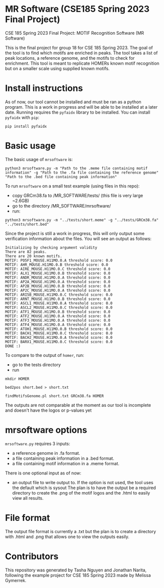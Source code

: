 # MR Software (CSE185 Spring 2023 Final Project)

CSE 185 Spring 2023 Final Project: MOTIF Recognition Software (MR Software)

This is the final project for group 18 for CSE 185 Spring 2023. The goal of the tool is to find which motifs are enriched in peaks. The tool takes a list of peak locations, a reference genome, and the motifs to check for enrichment. This tool is meant to replicate HOMERs known motif recognition but on a smaller scale using supplied known motifs. 

# Install instructions

As of now, our tool cannot be installed and must be ran as a python program. This is a work in progress and will be able to be installed at a later date. Running requires the `pyfaidx` library to be installed. You can install `pyfaidx` with `pip`:

```
pip install pyfaidx 
```


# Basic usage

The basic usage of `mrsoftware` is:
```
python3 mrsoftware.py -m "Path to the .meme file containing motif information" -g "Path to the .fa file containing the reference genome" "Path to the .bed file containing peak information"
```

To run `mrsoftware` on a small test example (using files in this repo):
* copy GRCm38.fa to /MR_SOFTWARE/tests/ (this file is very large ~2.6GB)
* go to the directory /MR_SOFTWARE/mrsoftware/
* run: 
```
python3 mrsoftware.py -m "../tests/short.meme" -g "../tests/GRCm38.fa" "../tests/short.bed"
```

Since the project is still a work in progress, this will only output some verification information about the files. You will see an output as follows:

```
Initializing by checking argument validity
There are 82 peaks. 
There are 20 known motifs.
MOTIF: PO5F1_MOUSE.H11MO.0.A threshold score: 0.0
MOTIF: AHR_MOUSE.H11MO.0.B threshold score: 0.0
MOTIF: AIRE_MOUSE.H11MO.0.C threshold score: 0.0
MOTIF: ALX1_MOUSE.H11MO.0.B threshold score: 0.0
MOTIF: ANDR_MOUSE.H11MO.0.A threshold score: 0.0
MOTIF: AP2A_MOUSE.H11MO.0.A threshold score: 0.0
MOTIF: AP2B_MOUSE.H11MO.0.B threshold score: 0.0
MOTIF: AP2C_MOUSE.H11MO.0.A threshold score: 0.0
MOTIF: ARI5B_MOUSE.H11MO.0.C threshold score: 0.0
MOTIF: ARNT_MOUSE.H11MO.0.B threshold score: 0.0
MOTIF: ASCL1_MOUSE.H11MO.0.A threshold score: 0.0
MOTIF: ASCL2_MOUSE.H11MO.0.C threshold score: 0.0
MOTIF: ATF1_MOUSE.H11MO.0.B threshold score: 0.0
MOTIF: ATF2_MOUSE.H11MO.0.A threshold score: 0.0
MOTIF: ATF3_MOUSE.H11MO.0.A threshold score: 0.0
MOTIF: ATF4_MOUSE.H11MO.0.A threshold score: 0.0
MOTIF: ATOH1_MOUSE.H11MO.0.B threshold score: 0.0
MOTIF: BACH1_MOUSE.H11MO.0.C threshold score: 0.0
MOTIF: BACH2_MOUSE.H11MO.0.A threshold score: 0.0
MOTIF: BARX1_MOUSE.H11MO.0.C threshold score: 0.0
DONE :)
```

To compare to the output of `homer`, run:
* go to the tests directory
* run 

```
mkdir HOMER

bed2pos short.bed > short.txt

findMotifsGenome.pl short.txt GRCm38.fa HOMER 
```
The outputs are not comparable at the moment as our tool is incomplete and doesn't have the logos or p-values yet
# mrsoftware options

`mrsoftware.py` requires 3 inputs: 
* a reference genome in .fa format. 
* a file containing peak information in a .bed format.
* a file containing motif information in a .meme format.

There is one optional input as of now:
* an output file to write output to. If the option is not used, the tool uses the default which is sysout
The plan is to have the output be a required directory to create the .png of the motif logos and the .html to easily view all results.

# File format

The output file format is currently a .txt but the plan is to create a directory with .html and .png that allows one to view the outputs easily.

# Contributors

This repository was generated by Tasha Nguyen and Jonathan Narita, following the example project for CSE 185 Spring 2023 made by Melissa Gymerrek. 
